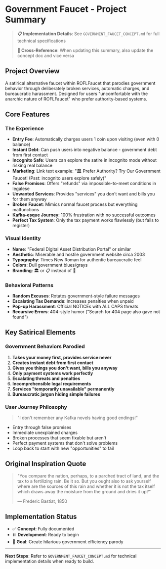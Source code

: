 # Government Faucet - Project Summary

> **📋 Implementation Details**: See `GOVERNMENT_FAUCET_CONCEPT.md` for full technical specifications
> 
> **🔄 Cross-Reference**: When updating this summary, also update the concept doc and vice versa

## Project Overview

A satirical alternative faucet within ROFLFaucet that parodies government behavior through deliberately broken services, automatic charges, and bureaucratic harassment. Designed for users "uncomfortable with the anarchic nature of ROFLFaucet" who prefer authority-based systems.

## Core Features

### The Experience
- **Entry Fee**: Automatically charges users 1 coin upon visiting (even with 0 balance)
- **Instant Debt**: Can push users into negative balance - government debt from first contact
- **Incognito Safe**: Users can explore the satire in incognito mode without risking real balance
- **Marketing**: Link text example: "🏛️ Prefer Authority? Try Our Government Faucet! (Psst: incognito users explore safely)"
- **False Promises**: Offers "refunds" via impossible-to-meet conditions in legalese
- **Unwanted Services**: Provides "services" you don't want and bills you for them anyway
- **Broken Faucet**: Mimics normal faucet process but everything malfunctions
- **Kafka-esque Journey**: 100% frustration with no successful outcomes
- **Perfect Tax System**: Only the tax payment works flawlessly (but fails to register)

### Visual Identity
- **Name**: "Federal Digital Asset Distribution Portal" or similar
- **Aesthetic**: Miserable and hostile government website circa 2003
- **Typography**: Times New Roman for authentic bureaucratic feel
- **Colors**: Dull government blues/grays
- **Branding**: 🏛️ or 📋 instead of 🤣

### Behavioral Patterns
- **Random Excuses**: Rotates government-style failure messages
- **Escalating Tax Demands**: Increases penalties when unpaid
- **Pop-up Harassment**: Official NOTICEs with ALL CAPS threats
- **Recursive Errors**: 404-style humor ("Search for 404 page also gave not found")

## Key Satirical Elements

### Government Behaviors Parodied
1. **Takes your money first, provides service never**
2. **Creates instant debt from first contact**
3. **Gives you things you don't want, bills you anyway**
4. **Only payment systems work perfectly**
5. **Escalating threats and penalties**
6. **Incomprehensible legal requirements**
7. **Services "temporarily unavailable" permanently**
8. **Bureaucratic jargon hiding simple failures**

### User Journey Philosophy
> "I don't remember any Kafka novels having good endings!"

- Entry through false promises
- Immediate unexplained charges
- Broken processes that seem fixable but aren't
- Perfect payment systems that don't solve problems
- Loop back to start with new "opportunities" to fail

## Original Inspiration Quote
> "You compare the nation, perhaps, to a parched tract of land, and the tax to a fertilizing rain. Be it so. But you ought also to ask yourself where are the sources of this rain and whether it is not the tax itself which draws away the moisture from the ground and dries it up?"
> 
> — Frederic Bastiat, 1850

## Implementation Status
- ✅ **Concept**: Fully documented
- ⏸️ **Development**: Ready to begin
- 🎯 **Goal**: Create hilarious government efficiency parody

---

**Next Steps**: Refer to `GOVERNMENT_FAUCET_CONCEPT.md` for technical implementation details when ready to build.
